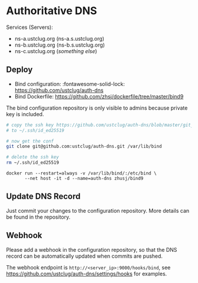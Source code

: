 # Authoritative DNS

Services (Servers):

* ns-a.ustclug.org (ns-a.s.ustclug.org)
* ns-b.ustclug.org (ns-b.s.ustclug.org)
* ns-c.ustclug.org (*something else*)

## Deploy

* Bind configuration: :fontawesome-solid-lock:
  <https://github.com/ustclug/auth-dns>
* Bind Dockerfile:
  <https://github.com/zhsj/dockerfile/tree/master/bind9>

The bind configuration repository is only visible to admins because private key is included.

```sh
# copy the ssh key https://github.com/ustclug/auth-dns/blob/master/git_pull_key
# to ~/.ssh/id_ed25519

# now get the conf
git clone git@github.com:ustclug/auth-dns.git /var/lib/bind

# delete the ssh key
rm ~/.ssh/id_ed25519
```

```
docker run --restart=always -v /var/lib/bind/:/etc/bind \
       --net host -it -d --name=auth-dns zhusj/bind9
```

## Update DNS Record

Just commit your changes to the configuration repository.
More details can be found in the repository.

## Webhook

Please add a webhook in the configuration repository, so that the DNS record
can be automatically updated when commits are pushed.

The webhook endpoint is `http://<server_ip>:9000/hooks/bind`, see
<https://github.com/ustclug/auth-dns/settings/hooks> for examples.
